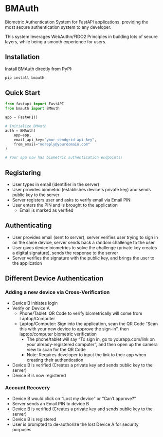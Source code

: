 # BMAuth
Biometric Authentication System for FastAPI applications, providing the most secure authentication system to any developer. 

This system leverages WebAuthn/FIDO2 Principles in building lots of secure layers, while being a smooth experience for users.

## Installation

Install BMAuth directly from PyPI:

```bash
pip install bmauth
```

## Quick Start

```python
from fastapi import FastAPI
from bmauth import BMAuth

app = FastAPI()

# Initialize BMAuth
auth = BMAuth(
    app=app,
    email_api_key="your-sendgrid-api-key",
    from_email="noreply@yourdomain.com"
)

# Your app now has biometric authentication endpoints!
```

## Registering
- User types in email (identifier in the server)
- User provides biometric (establishes device's private key) and sends public key to the server
- Server registers user and asks to verify email via Email PIN
- User enters the PIN and is brought to the application
    - Email is marked as verified

## Authenticating
- User provides email (sent to server), server verifies user trying to sign in on the same device, server sends back a random challenge to the user
- User gives device biometrics to solve the challenge (private key creates a digital signature), sends the response to the server
- Server verifies the signature with the public key, and brings the user to the application

## Different Device Authentication
### Adding a new device via Cross-Verification
- Device B initiates login
- Verify on Device A
    - Phone/Tablet: QR Code to verify biometrically will come from Laptop/Computer
    - Laptop/Computer: Sign into the application, scan the QR Code “Scan this with your new device to approve the sign-in”, then laptop/computer biometric verification
        - The phone/tablet will say “To sign in, go to yourapp.com/link on your already-registered computer”, and then open up the camera view to scan for the QR Code
        - Note: Requires developer to input the link to their app when creating their authentication
- Device B is verified (Creates a private key and sends public key to the server)
- Device B is now registered
### Account Recovery
- Device B would click on “Lost my device” or “Can’t approve?”
- Server sends an Email PIN to device B
- Device B is verified (Creates a private key and sends public key to the server)
- Device B is registered
- User is prompted to de-authorize the lost Device A for security purposes